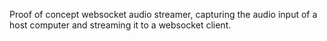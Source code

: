 Proof of concept websocket audio streamer, capturing the audio input of a host computer and streaming it to a websocket client.
